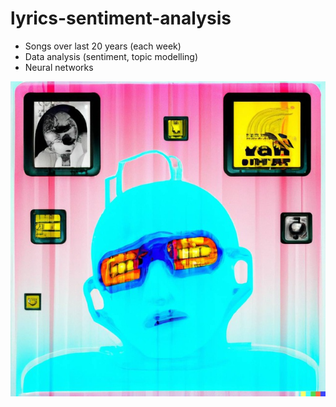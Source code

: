 # lyrics-sentiment-analysis
* Songs over last 20 years (each week)
* Data analysis (sentiment, topic modelling)
* Neural networks
<img src="/img/lyrics_ai.jpg" alighn="middle" alt="Alt text" title="Optional title">
